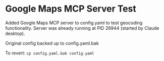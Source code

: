 # Google Maps MCP Server Test

Added Google Maps MCP server to config.yaml to test geocoding functionality.
Server was already running at PID 26944 (started by Claude desktop).

Original config backed up to config.yaml.bak

To revert: `cp config.yaml.bak config.yaml`